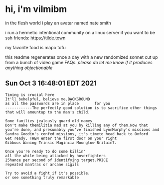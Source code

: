 # hi, i'm vilmibm

in the flesh world i play an avatar named nate smith

i run a hermetic intentional community on a linux server if you want to be ssh friends: https://tilde.town

my favorite food is mapo tofu

this readme regenerates once a day with a new randomized sonnet cut up from a bunch of video game FAQs.
_please do let me know if it produces anything objectionable_

## Sun Oct  3 16:48:01 EDT 2021

    Timing is crucial here
    It'll behelpful, believe me.BACKGROUND
    as all the passwords are in place 		for you
    ------------The perfectly good solution is to sacrifice other things that will amountup to the man's child.
    
    Some families jealously guard old names
    Don't make themilitia mad at you by killing any of them.Now that you're done, and presumably you've finished LynnMurphy's missions and Sandra Goodin's confed missions, it's timeto head back to Oxford
    Get ready, THEN enter the first door on your right
    Gibbous Waning Trinsic Magincia Moonglow Britain7.
    
    Once you're ready to do some killin'
    all the while being attacked by hoverfighters
    25 hance per second of identifying target.PRICE
    repeated mantras or arcane sigils
    
    Try to avoid a fight if it's possible.
    or see something truly remarkable
